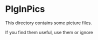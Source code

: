 # PlgInPics

This directory contains some picture files. 

If you find them useful, use them or ignore

